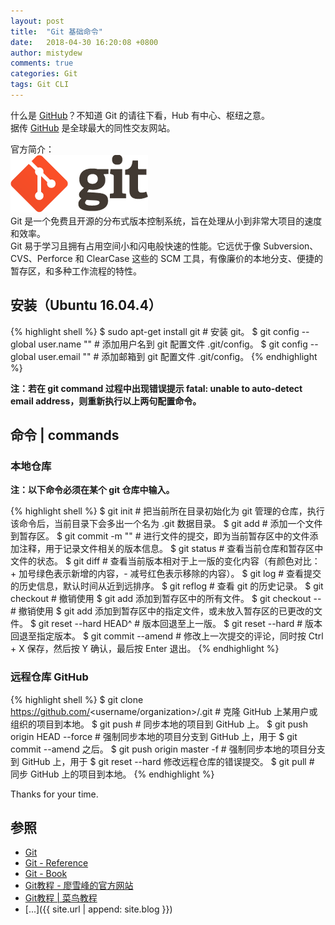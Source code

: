 ```yaml
---
layout: post
title:  "Git 基础命令"
date:   2018-04-30 16:20:08 +0800
author: mistydew
comments: true
categories: Git
tags: Git CLI
---
```

什么是 [GitHub](https://github.com)？不知道 Git 的请往下看，Hub 有中心、枢纽之意。<br>
据传 [GitHub](https://github.com) 是全球最大的同性交友网站。

官方简介：<br>
![git](/images/git.jpg)<br>
Git 是一个免费且开源的分布式版本控制系统，旨在处理从小到非常大项目的速度和效率。<br>
Git 易于学习且拥有占用空间小和闪电般快速的性能。它远优于像 Subversion、CVS、Perforce 和 ClearCase 这些的 SCM 工具，有像廉价的本地分支、便捷的暂存区，和多种工作流程的特性。

## 安装（Ubuntu 16.04.4）

{% highlight shell %}
$ sudo apt-get install git # 安装 git。
$ git config --global user.name "<username>" # 添加用户名到 git 配置文件 .git/config。
$ git config --global user.email "<useremail>" # 添加邮箱到 git 配置文件 .git/config。
{% endhighlight %}

**注：若在 git command 过程中出现错误提示 fatal: unable to auto-detect email address，则重新执行以上两句配置命令。**

## 命令 | commands

### 本地仓库
**注：以下命令必须在某个 git 仓库中输入。**

{% highlight shell %}
$ git init # 把当前所在目录初始化为 git 管理的仓库，执行该命令后，当前目录下会多出一个名为 .git 数据目录。
$ git add <file> # 添加一个文件到暂存区。
$ git commit -m "<comments>" # 进行文件的提交，即为当前暂存区中的文件添加注释，用于记录文件相关的版本信息。
$ git status # 查看当前仓库和暂存区中文件的状态。
$ git diff # 查看当前版本相对于上一版的变化内容（有颜色对比：+ 加号绿色表示新增的内容，- 减号红色表示移除的内容）。
$ git log # 查看提交的历史信息，默认时间从近到远排序。
$ git reflog # 查看 git 的历史记录。
$ git checkout # 撤销使用 $ git add <file> 添加到暂存区中的所有文件。
$ git checkout -- <flie> # 撤销使用 $ git add <file> 添加到暂存区中的指定文件，或未放入暂存区的已更改的文件。
$ git reset --hard HEAD^ # 版本回退至上一版。
$ git reset --hard <version> # 版本回退至指定版本。
$ git commit --amend # 修改上一次提交的评论，同时按 Ctrl + X 保存，然后按 Y 确认，最后按 Enter 退出。
{% endhighlight %}

### 远程仓库 GitHub

{% highlight shell %}
$ git clone https://github.com/<username/organization>/<projectname>.git # 克隆 GitHub 上某用户或组织的项目到本地。
$ git push # 同步本地的项目到 GitHub 上。
$ git push origin HEAD --force # 强制同步本地的项目分支到 GitHub 上，用于 $ git commit --amend 之后。
$ git push origin master -f # 强制同步本地的项目分支到 GitHub 上，用于 $ git reset --hard <version> 修改远程仓库的错误提交。
$ git pull # 同步 GitHub 上的项目到本地。
{% endhighlight %}

Thanks for your time.

## 参照
* [Git](https://git-scm.com)
* [Git - Reference](https://git-scm.com/docs)
* [Git - Book](https://git-scm.com/book/en/v2)
* [Git教程 - 廖雪峰的官方网站](https://www.liaoxuefeng.com/wiki/0013739516305929606dd18361248578c67b8067c8c017b000)
* [Git教程 \| 菜鸟教程](http://www.runoob.com/git/git-tutorial.html)
* [...]({{ site.url | append: site.blog }})
